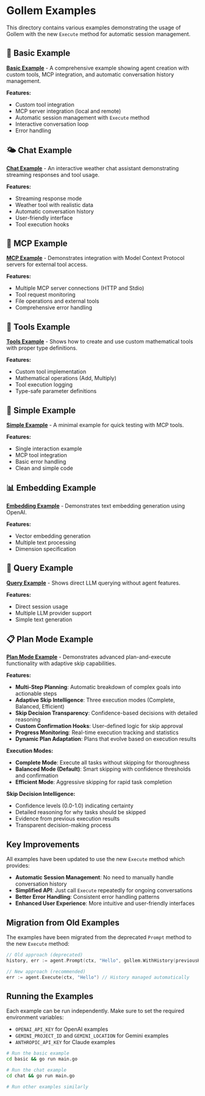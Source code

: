 # Gollem Examples

This directory contains various examples demonstrating the usage of Gollem with the new `Execute` method for automatic session management.

## 🚀 Basic Example
**[Basic Example](basic/main.go)** - A comprehensive example showing agent creation with custom tools, MCP integration, and automatic conversation history management.

**Features:**
- Custom tool integration
- MCP server integration (local and remote)
- Automatic session management with `Execute` method
- Interactive conversation loop
- Error handling

## 🌤️ Chat Example
**[Chat Example](chat/main.go)** - An interactive weather chat assistant demonstrating streaming responses and tool usage.

**Features:**
- Streaming response mode
- Weather tool with realistic data
- Automatic conversation history
- User-friendly interface
- Tool execution hooks

## 🔧 MCP Example
**[MCP Example](mcp/main.go)** - Demonstrates integration with Model Context Protocol servers for external tool access.

**Features:**
- Multiple MCP server connections (HTTP and Stdio)
- Tool request monitoring
- File operations and external tools
- Comprehensive error handling

## 🔢 Tools Example
**[Tools Example](tools/main.go)** - Shows how to create and use custom mathematical tools with proper type definitions.

**Features:**
- Custom tool implementation
- Mathematical operations (Add, Multiply)
- Tool execution logging
- Type-safe parameter definitions

## 🎯 Simple Example
**[Simple Example](simple/main.go)** - A minimal example for quick testing with MCP tools.

**Features:**
- Single interaction example
- MCP tool integration
- Basic error handling
- Clean and simple code

## 📊 Embedding Example
**[Embedding Example](embedding/main.go)** - Demonstrates text embedding generation using OpenAI.

**Features:**
- Vector embedding generation
- Multiple text processing
- Dimension specification

## 🔄 Query Example
**[Query Example](query/main.go)** - Shows direct LLM querying without agent features.

**Features:**
- Direct session usage
- Multiple LLM provider support
- Simple text generation

## 📋 Plan Mode Example
**[Plan Mode Example](plan_mode/main.go)** - Demonstrates advanced plan-and-execute functionality with adaptive skip capabilities.

**Features:**
- **Multi-Step Planning**: Automatic breakdown of complex goals into actionable steps
- **Adaptive Skip Intelligence**: Three execution modes (Complete, Balanced, Efficient)
- **Skip Decision Transparency**: Confidence-based decisions with detailed reasoning
- **Custom Confirmation Hooks**: User-defined logic for skip approval
- **Progress Monitoring**: Real-time execution tracking and statistics
- **Dynamic Plan Adaptation**: Plans that evolve based on execution results

**Execution Modes:**
- **Complete Mode**: Execute all tasks without skipping for thoroughness
- **Balanced Mode (Default)**: Smart skipping with confidence thresholds and confirmation
- **Efficient Mode**: Aggressive skipping for rapid task completion

**Skip Decision Intelligence:**
- Confidence levels (0.0-1.0) indicating certainty
- Detailed reasoning for why tasks should be skipped
- Evidence from previous execution results
- Transparent decision-making process

## Key Improvements

All examples have been updated to use the new `Execute` method which provides:

- **Automatic Session Management**: No need to manually handle conversation history
- **Simplified API**: Just call `Execute` repeatedly for ongoing conversations
- **Better Error Handling**: Consistent error handling patterns
- **Enhanced User Experience**: More intuitive and user-friendly interfaces

## Migration from Old Examples

The examples have been migrated from the deprecated `Prompt` method to the new `Execute` method:

```go
// Old approach (deprecated)
history, err := agent.Prompt(ctx, "Hello", gollem.WithHistory(previousHistory))

// New approach (recommended)
err := agent.Execute(ctx, "Hello") // History managed automatically
```

## Running the Examples

Each example can be run independently. Make sure to set the required environment variables:

- `OPENAI_API_KEY` for OpenAI examples
- `GEMINI_PROJECT_ID` and `GEMINI_LOCATION` for Gemini examples
- `ANTHROPIC_API_KEY` for Claude examples

```bash
# Run the basic example
cd basic && go run main.go

# Run the chat example
cd chat && go run main.go

# Run other examples similarly
```
